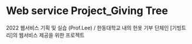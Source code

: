 # Web service Project_Giving Tree
2022 웹서비스 기획 및 실습 (Prof.Lee) / 한동대학교 내의 헌옷 기부 단체인 [기빙트리]의 웹서비스 제공을 위한 프로젝트
